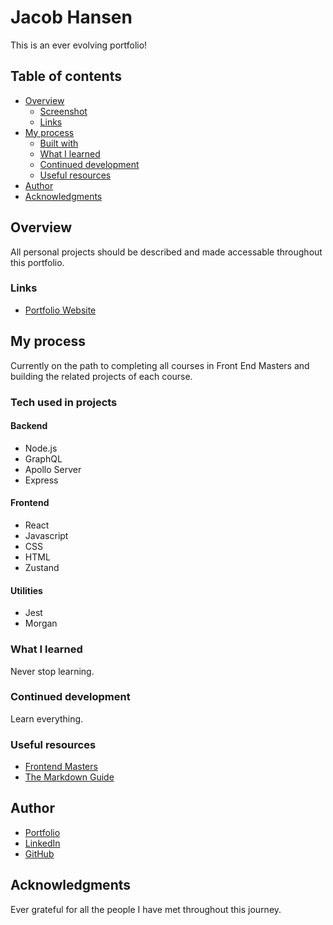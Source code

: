 # Jacob Hansen

This is an ever evolving portfolio!

## Table of contents

- [Overview](#overview)
  - [Screenshot](#screenshot)
  - [Links](#links)
- [My process](#my-process)
  - [Built with](#built-with)
  - [What I learned](#what-i-learned)
  - [Continued development](#continued-development)
  - [Useful resources](#useful-resources)
- [Author](#author)
- [Acknowledgments](#acknowledgments)

## Overview

All personal projects should be described and made accessable throughout this portfolio.

### Links

- [Portfolio Website](https://hansenjacoba.github.io/)

## My process

Currently on the path to completing all courses in Front End Masters and building the related projects of each course.

### Tech used in projects
#### Backend
- Node.js
- GraphQL
- Apollo Server
- Express

#### Frontend
- React
- Javascript
- CSS
- HTML
- Zustand

#### Utilities
- Jest
- Morgan

### What I learned

Never stop learning. 

### Continued development

Learn everything.

### Useful resources

- [Frontend Masters](https://frontendmasters.com/)
- [The Markdown Guide](https://www.markdownguide.org/)

## Author

- [Portfolio](https://hansenjacoba.github.io/)
- [LinkedIn](https://www.linkedin.com/in/jacob-andrew-hansen/)
- [GitHub](https://github.com/HansenJacobA)

## Acknowledgments

Ever grateful for all the people I have met throughout this journey.
